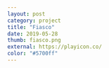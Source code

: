 ```yaml
---
layout: post
category: project
title: "Fiasco"
date: 2019-05-28
thumb: fiasco.png
external: https://playicon.co/
color: "#5700ff"
---
```

